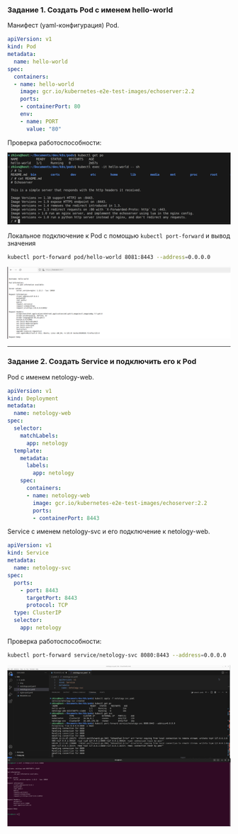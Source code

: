 ### Задание 1. Создать Pod с именем hello-world

Манифест (yaml-конфигурация) Pod.
```yaml
apiVersion: v1
kind: Pod
metadata:
  name: hello-world
spec:
  containers:
  - name: hello-world
    image: gcr.io/kubernetes-e2e-test-images/echoserver:2.2
    ports:
    - containerPort: 80
    env:
    - name: PORT
      value: "80"
```

Проверка работоспособности:

![image info](./img/1.png)

Локальное подключение к Pod с помощью `kubectl port-forward` и вывод значения

```bash
kubectl port-forward pod/hello-world 8081:8443 --address=0.0.0.0
```

![image info](./img/2.png)

------

### Задание 2. Создать Service и подключить его к Pod

Pod с именем netology-web.

```yaml
apiVersion: v1
kind: Deployment
metadata:
  name: netology-web
spec:
  selector:
    matchLabels:
      app: netology
  template:
    metadata:
      labels:
        app: netology
    spec:
      containers:
      - name: netology-web
        image: gcr.io/kubernetes-e2e-test-images/echoserver:2.2
        ports:
        - containerPort: 8443
```

Service с именем netology-svc и его подключение к netology-web.

```yaml
apiVersion: v1
kind: Service
metadata:
  name: netology-svc
spec:
  ports:
    - port: 8443
      targetPort: 8443
      protocol: TCP
  type: ClusterIP
  selector:
    app: netology
```

Проверка работоспособности:

```bash
kubectl port-forward service/netology-svc 8080:8443 --address=0.0.0.0
```

![image info](./img/3.png)